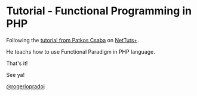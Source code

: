 Tutorial - Functional Programming in PHP
========================================

Following the [tutorial from Patkos Csaba](http://net.tutsplus.com/tutorials/php/functional-programming-in-php/) on [NetTuts+](http://net.tutsplus.com/).

He teachs how to use Functional Paradigm in PHP language.

That's it!

See ya!

[@rogeriopradoj](https://github.com/rogeriopradoj)
